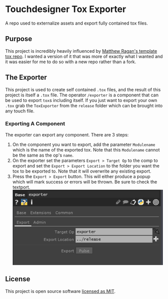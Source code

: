 # Touchdesigner Tox Exporter
A repo used to externalize assets and export fully contained tox files.

## Purpose
This project is incredibly heavily influenced by [Matthew Ragan's template tox repo](https://github.com/raganmd/touchdesigner-template-tox-dev). I wanted a version of it that was more of exactly what I wanted and it was easier for me to do so with a new repo rather than a fork. 

## The Exporter
This project is used to create self contained `.tox` files, and the result of this project is itself a `.tox` file. The operator `/exporter` is a component that can be used to export `tox`s including itself. If you just want to export your own `.tox` grab the `ToxExporter` from the `release` folder which can be brought into any touch file.

### Exporting A Component
The exporter can export any component. There are 3 steps:
1. On the component you want to export, add the parameter `Modulename` which is the name of the exported tox. Note that this `Modulename` cannot be the same as the op's `name`.
2. On the exporter set the parameters `Export > Target Op` to the comp to export and set the `Export > Export Location` to the folder you want the tox to be exported to. Note that it will overwrite any existing export.
3. Press the `Export > Export` button. This will either produce a popup which will mark success or errors will be thrown. Be sure to check the textport.
![Exporter panel](./documentation/exporterPanel.png)

## License
This project is open source software [licensed as MIT](./LICENSE).

